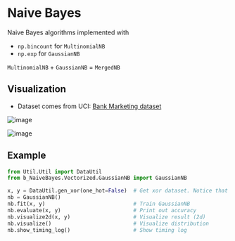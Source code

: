 # Naive Bayes
Naive Bayes algorithms implemented with
+ `np.bincount` for `MultinomialNB`
+ `np.exp` for `GaussianNB`

`MultinomialNB` + `GaussianNB` = `MergedNB`

## Visualization
+ Dataset comes from UCI: [Bank Marketing dataset](http://archive.ics.uci.edu/ml/datasets/Bank+Marketing)

![image](http://i4.buimg.com/567571/79ea5cb079b16a72.png)

![image](http://i2.muimg.com/567571/f267b1a607e4c95e.png)

## Example
```python
from Util.Util import DataUtil
from b_NaiveBayes.Vectorized.GaussianNB import GaussianNB

x, y = DataUtil.gen_xor(one_hot=False)  # Get xor dataset. Notice that y should not be one-hot
nb = GaussianNB()
nb.fit(x, y)                            # Train GaussianNB
nb.evaluate(x, y)                       # Print out accuracy
nb.visualize2d(x, y)                    # Visualize result (2d)
nb.visualize()                          # Visualize distribution
nb.show_timing_log()                    # Show timing log
```